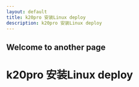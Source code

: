 ```yaml
---
layout: default
title: k20pro 安装Linux deploy
description: k20pro 安装Linux deploy
---
```


## Welcome to another page


# k20pro 安装Linux deploy
